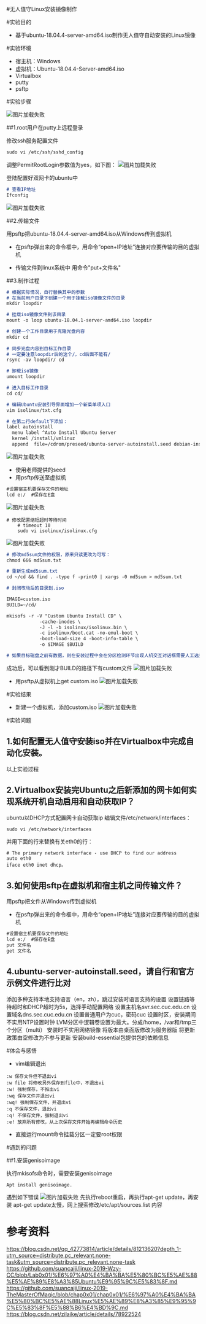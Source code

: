 
#无人值守Linux安装镜像制作

#实验目的

- 基于ubuntu-18.04.4-server-amd64.iso制作无人值守自动安装的Linux镜像

#实验环境


- 宿主机：Windows
- 虚拟机：Ubuntu-18.04.4-Server-amd64.iso
- Virtualbox
- putty
- psftp


#实验步骤

![图片加载失败](img/流程图.png)

##1.root用户在putty上远程登录

修改ssh服务配置文件
```markdown
sudo vi /etc/ssh/sshd_config
```
调整PermitRootLogin参数值为yes，如下图：
![图片加载失败](img/PermitRootLogin.png)

登陆配置好双网卡的ubuntu中
```markdown
# 查看IP地址
Ifconfig 
```
![图片加载失败](img/查看ip地址.png)

##2.传输文件

用psftp把ubuntu-18.04.4-server-amd64.iso从Windows传到虚拟机

- 在psftp弹出来的命令框中，用命令“open+IP地址”连接对应要传输的目的虚拟机

- 传输文件到linux系统中
用命令"put+文件名"

##3.制作过程

```markdown
# 根据实际情况，自行替换其中的参数
# 在当前用户目录下创建一个用于挂载iso镜像文件的目录
mkdir loopdir

# 挂载iso镜像文件到该目录
mount -o loop ubuntu-18.04.1-server-amd64.iso loopdir

# 创建一个工作目录用于克隆光盘内容
mkdir cd
 
# 同步光盘内容到目标工作目录
# 一定要注意loopdir后的这个/，cd后面不能有/
rsync -av loopdir/ cd

# 卸载iso镜像
umount loopdir

# 进入目标工作目录
cd cd/

# 编辑Ubuntu安装引导界面增加一个新菜单项入口
vim isolinux/txt.cfg

# 在第二行default下添加：
label autoinstall
  menu label ^Auto Install Ubuntu Server
  kernel /install/vmlinuz
  append  file=/cdrom/preseed/ubuntu-server-autoinstall.seed debian-installer/locale=en_US console-setup/layoutcode=us keyboard-configuration/layoutcode=us console-setup/ask_detect=false localechooser/translation/warn-light=true localechooser/translation/warn-severe=true initrd=/install/initrd.gz root=/dev/ram rw quiet
```
![图片加载失败](img/vim编辑.png)

- 使用老师提供的seed
- 用psftp传送至虚拟机
```markdown
#设置宿主机要保存文件的地址
lcd e:/  #保存在E盘
```

![图片加载失败](img/psftp传送seed.png)

```
# 修改配置缩短超时等待时间
	# timeout 10
	sudo vi isolinux/isolinux.cfg
```
![图片加载失败](img/修改time.png)

```markdown
# 修改md5sum文件的权限，原来只读更改为可写：
chmod 666 md5sum.txt

# 重新生成md5sum.txt
cd ~/cd && find . -type f -print0 | xargs -0 md5sum > md5sum.txt

# 封闭改动后的目录到.iso

IMAGE=custom.iso
BUILD=~/cd/

mkisofs -r -V "Custom Ubuntu Install CD" \
            -cache-inodes \
            -J -l -b isolinux/isolinux.bin \
            -c isolinux/boot.cat -no-emul-boot \
            -boot-load-size 4 -boot-info-table \
            -o $IMAGE $BUILD

# 如果目标磁盘之前有数据，则在安装过程中会在分区检测环节出现人机交互对话框需要人工选择
```

成功后，可以看到刚才BUILD的路径下有custom文件
![图片加载失败](img/custom.png)

- 用psftp从虚拟机上get custom.iso
![图片加载失败](img/get_custom.png)

#实验结果

- 新建一个虚拟机，添加custom.iso
![图片加载失败](img/result.png)

#实验问题
## 1.如何配置无人值守安装iso并在Virtualbox中完成自动化安装。
以上实验过程

## 2.Virtualbox安装完Ubuntu之后新添加的网卡如何实现系统开机自动启用和自动获取IP？

ubuntu以DHCP方式配置网卡自动获取ip
编辑文件/etc/network/interfaces：
```markdown
sudo vi /etc/network/interfaces
```
并用下面的行来替换有关eth0的行：

```
# The primary network interface - use DHCP to find our address
auto eth0
iface eth0 inet dhcp。
```
## 3.如何使用sftp在虚拟机和宿主机之间传输文件？

用psftp把文件从Windows传到虚拟机

- 在psftp弹出来的命令框中，用命令“open+IP地址”连接对应要传输的目的虚拟机
```markdown
#设置宿主机要保存文件的地址
lcd e:/  #保存在E盘
put 文件名
get 文件名

```

## 4.ubuntu-server-autoinstall.seed，请自行和官方示例文件进行比对
添加多种支持本地支持语言（en，zh），跳过安装时语言支持的设置
设置链路等待超时和DHCP超时为5s，选择手动配置网络
设置主机名svr.sec.cuc.edu.cn
设置域名dns.sec.cuc.edu.cn
设置普通用户为cuc，密码cuc
设置时区，安装期间不实用NTP设置时钟
LVM分区中逻辑卷设置为最大。分成/home，/var和/tmp三个分区（multi）
安装时不实用网络镜像
将版本由桌面版修改为服务器版
将更新政策由空修改为不参与更新
安装build-essential包提供包的依赖信息

#体会与感悟

- vim编辑退出
```
:w 保存文件但不退出vi 
:w file 将修改另外保存到file中，不退出vi 
:w! 强制保存，不推出vi 
:wq 保存文件并退出vi 
:wq! 强制保存文件，并退出vi 
:q 不保存文件，退出vi 
:q! 不保存文件，强制退出vi 
:e! 放弃所有修改，从上次保存文件开始再编辑命令历史
```

- 直接运行mount命令挂载分区一定要root权限

#遇到的问题

##1.安装genisoimage

执行mkisofs命令时，需要安装genisoimage

```
Apt install genisoimage.
```
遇到如下错误
![图片加载失败](img/install&#32;genisoimage.png)
先执行reboot重启，再执行apt-get update，再安装
apt-get update太慢，网上搜索修改/etc/apt/sources.list 内容

# 参考资料
https://blog.csdn.net/qq_42773814/article/details/81213620?depth_1-utm_source=distribute.pc_relevant.none-task&utm_source=distribute.pc_relevant.none-task
https://github.com/suancaiji/linux-2019-Wzy-CC/blob/Lab0x01/%E6%97%A0%E4%BA%BA%E5%80%BC%E5%AE%88%E5%AE%89%E8%A3%85Ubuntu%E9%95%9C%E5%83%8F.md
https://github.com/suancaiji/linux-2019-TheMasterOfMagic/blob/chap0x01/chap0x01/%E6%97%A0%E4%BA%BA%E5%80%BC%E5%AE%88Linux%E5%AE%89%E8%A3%85%E9%95%9C%E5%83%8F%E5%88%B6%E4%BD%9C.md
https://blog.csdn.net/zilaike/article/details/78922524
